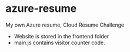 # azure-resume
My own Azure resume, Cloud Resume Challenge

- Website is stored in the frontend folder
- main.js contains visitor counter code.